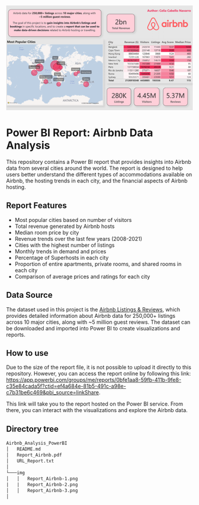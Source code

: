 ![Report](https://github.com/celiacnavarro/Airbnb_Analysis_PowerBI/blob/main/img/Report_Airbnb-1.png "Report")
# Power BI Report: Airbnb Data Analysis

This repository contains a Power BI report that provides insights into Airbnb data from several cities around the world. The report is designed to help users better understand the different types of accommodations available on Airbnb, the hosting trends in each city, and the financial aspects of Airbnb hosting.

## Report Features 

* Most popular cities based on number of visitors
* Total revenue generated by Airbnb hosts 
* Median room price by city
* Revenue trends over the last few years (2008-2021)
* Cities with the highest number of listings
* Monthly trends in demand and prices
* Percentage of Superhosts in each city
* Proportion of entire apartments, private rooms, and shared rooms in each city
* Comparison of average prices and ratings for each city 


## Data Source

The dataset used in this project is the [Airbnb Listings & Reviews](https://www.mavenanalytics.io/data-playground?search=airbnb), which provides detailed information about Airbnb data for 250,000+ listings across 10 major cities, along with ~5 million guest reviews. The dataset can be downloaded and imported into Power BI to create visualizations and reports.

## How to use 

Due to the size of the report file, it is not possible to upload it directly to this repository. However, you can access the report online by following this link: https://app.powerbi.com/groups/me/reports/0bfe1aa8-59fb-411b-9fe8-c35e84cada5f?ctid=ef4a684e-81b5-491c-a98e-c7b31be6c469&pbi_source=linkShare. 

This link will take you to the report hosted on the Power BI service. From there, you can interact with the visualizations and explore the Airbnb data.

## Directory tree

```
Airbnb_Analysis_PowerBI
│   README.md
│   Report_Airbnb.pdf
│   URL_Report.txt
│
└───img
│   │   Report_Airbnb-1.png
|   |   Report_Airbnb-2.png
│   │   Report_Airbnb-3.png
│

 ```


